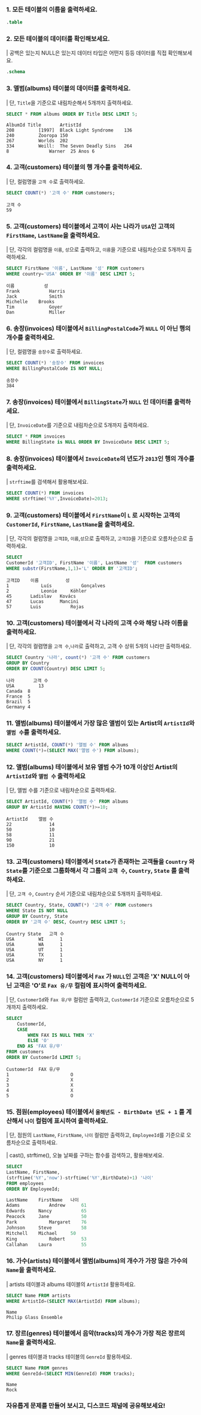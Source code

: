 ### 1. 모든 테이블의 이름을 출력하세요.
```sql
.table
```

### 2. 모든 테이블의 데이터를 확인해보세요.

| 공백은 있는지 NULL은 있는지 데이터 타입은 어떤지 등등 데이터를 직접 확인해보세요.

```sql
.schema
```


### 3. 앨범(albums) 테이블의 데이터를 출력하세요.
| 단, `Title`을 기준으로 내림차순해서 5개까지 출력하세요.
```sql
SELECT * FROM albums ORDER BY Title DESC LIMIT 5;
```

```
AlbumId	Title		ArtistId
208			[1997] 	Black Light Syndrome	136
240			Zooropa	150
267			Worlds	202
334			Weill: 	The Seven Deadly Sins	264
8				Warner 	25 Anos	6
```

### 4. 고객(customers) 테이블의 행 개수를 출력하세요.

| 단, 컬럼명을 `고객 수`로 출력하세요.
```sql
SELECT COUNT(*) '고객 수' FROM cumstomers;
```

```
고객 수
59
```

### 5. 고객(customers) 테이블에서 고객이 사는 나라가 `USA`인 고객의 `FirstName`, `LastName`을 출력하세요.

| 단, 각각의 컬럼명을 `이름`, `성`으로 출력하고, `이름`을 기준으로 내림차순으로 5개까지 출력하세요.
```sql
SELECT FirstName '이름', LastName '성' FROM customers
WHERE country='USA' ORDER BY '이름' DESC LIMIT 5;
```

```
이름			 성
Frank	 		Harris
Jack	 		Smith
Michelle	Brooks
Tim				Goyer
Dan				Miller
```

### 6. 송장(invoices) 테이블에서 `BillingPostalCode`가 `NULL` 이 아닌 행의 개수를 출력하세요.

| 단, 컬렴명을 `송장수`로 출력하세요.

```sql
SELECT COUNT(*) '송장수' FROM invoices
WHERE BillingPostalCode IS NOT NULL;
```

```
송장수
384
```

### 7. 송장(invoices) 테이블에서 `BillingState`가 `NULL` 인 데이터를 출력하세요.

| 단, `InvoiceDate`를 기준으로 내림차순으로 5개까지 출력하세요.
```sql
SELECT * FROM invoices
WHERE BillingState is NULL ORDER BY InvoiceDate DESC LIMIT 5;
```

### 8. 송장(invoices) 테이블에서 `InvoiceDate`의 년도가 `2013`인 행의 개수를 출력하세요.

| `strftime`를 검색해서 활용해보세요.

```sql
SELECT COUNT(*) FROM invoices
WHERE strftime('%Y',InvoiceDate)=2013;
```

### 9. 고객(customers) 테이블에서 `FirstName`이 `L` 로 시작하는 고객의 `CustomerId`, `FirstName`, `LastName`을 출력하세요.

| 단, 각각의 컬럼명을 `고객ID`, `이름`,`성`으로 출력하고, `고객ID`을 기준으로 오름차순으로 출력하세요.
```sql
SELECT 
CustomerId '고객ID', FirstName '이름', LastName '성'  FROM customers
WHERE substr(FirstName,1,1)='L' ORDER BY '고객ID';
```

```
고객ID	이름			성
1			 Luís			Gonçalves
2			 Leonie		Köhler
45		 Ladislav	Kovács
47		 Lucas		Mancini
57		 Luis			Rojas
```

### 10. 고객(customers) 테이블에서 각 나라의 고객 수와 해당 나라 이름을 출력하세요.

| 단, 각각의 컬렴명을 `고객 수`,`나라`로 출력하고, 고객 수 상위 5개의 나라만 출력하세요.
```sql
SELECT Country '나라', count(*) '고객 수' FROM customers 
GROUP BY Country 
ORDER BY COUNT(Country) DESC LIMIT 5;
```

```
나라		 고객 수
USA			13
Canada	8
France	5
Brazil	5
Germany	4
```

### 11. 앨범(albums) 테이블에서 가장 많은 앨범이 있는 Artist의 `ArtistId`와 `앨범 수`를 출력하세요.

```sql
SELECT ArtistId, COUNT(*) '앨범 수' FROM albums
WHERE COUNT(*)=(SELECT MAX('앨범 수') FROM albums);
```

### 12. 앨범(albums) 테이블에서 보유 앨범 수가 10개 이상인 Artist의 `ArtistId`와 `앨범 수` 출력하세요
| 단, 앨범 수를 기준으로 내림차순으로 출력하세요.
```sql 
SELECT ArtistId, COUNT(*) '앨범 수' FROM albums 
GROUP BY ArtistId HAVING COUNT(*)>=10;
```

```
ArtistId	앨범 수
22				14
50				10
58				11
90				21
150				10
```

### 13. 고객(customers) 테이블에서 `State`가 존재하는 고객들을 `Country` 와 `State`를 기준으로 그룹화해서 각 그룹의 `고객 수`, `Country`, `State` 를 출력하세요.

| 단, `고객 수`, `Country` 순서 기준으로 내림차순으로 5개까지 출력하세요.

```sql 
SELECT Country, State, COUNT(*) '고객 수' FROM customers
WHERE State IS NOT NULL
GROUP BY Country, State
ORDER BY '고객 수' DESC, Country DESC LIMIT 5;
```

```
Country	State	고객 수
USA			WI		1
USA			WA		1
USA			UT		1
USA			TX		1
USA			NY		1
```

### 14.  고객(customers) 테이블에서 `Fax` 가 `NULL`인 고객은 'X' NULL이 아닌 고객은 'O'로 `Fax 유/무` 컬럼에 표시하여 출력하세요.

| 단, `CustomerId`와 `Fax 유/무` 컬럼만 출력하고, `CustomerId` 기준으로 오름차순으로 5개까지 출력하세요. 
```sql 
SELECT 
    CustomerId, 
    CASE
        WHEN FAX IS NULL THEN 'X'
        ELSE 'O'
    END AS 'FAX 유/무'
FROM customers
ORDER BY CustomerId LIMIT 5;
```

```
CustomerId	FAX 유/무
1						O
2						X
3						X
4						X
5						O
```

### 15. 점원(employees) 테이블에서 `올해년도 - BirthDate 년도 + 1` 를 계산해서 `나이` 컬럼에 표시하여 출력하세요.

| 단, 점원의 `LastName`, `FirstName`, `나이` 컬럼만 출력하고, `EmployeeId`를 기준으로 오름차순으로 출력하세요.

| cast(), strftime(), 오늘 날짜를 구하는 함수를 검색하고, 활용해보세요.
```sql 
SELECT 
LastName, FirstName, 
(strftime('%Y','now')-strftime('%Y',BirthDate)+1) '나이'
FROM employees
ORDER BY EmployeeId;
```

```sql
LastName	FirstName	나이
Adams			Andrew		61
Edwards		Nancy			65
Peacock		Jane			50
Park			Margaret	76
Johnson		Steve			58
Mitchell	Michael		50
King			Robert		53
Callahan	Laura			55
```

### 16. 가수(artists) 테이블에서 앨범(albums)의 개수가 가장 많은 가수의 `Name`을 출력하세요.

| artists 테이블과 albums 테이블의 `ArtistId` 활용하세요.
```sql 
SELECT Name FROM artists
WHERE ArtistId=(SELECT MAX(ArtistId) FROM albums);
```

```
Name
Philip Glass Ensemble
```

### 17. 장르(genres) 테이블에서 음악(tracks)의 개수가 가장 적은 장르의 `Name`을 출력하세요.

| genres 테이블과 tracks 테이블의 `GenreId` 활용하세요.
```sql 
SELECT Name FROM genres
WHERE GenreId=(SELECT MIN(GenreId) FROM tracks);
```

```
Name
Rock
```

### 자유롭게 문제를 만들어 보시고, 디스코드 채널에 공유해보세요!
